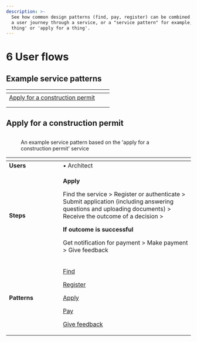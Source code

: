 ```yaml
---
description: >-
  See how common design patterns (find, pay, register) can be combined to create
  a user journey through a service, or a "service pattern" for example, 'find a
  thing' or 'apply for a thing'.
---
```


# 6 User flows

## Example service patterns

<table data-view="cards"><thead><tr><th></th><th></th><th></th></tr></thead><tbody><tr><td><a href="./#apply-for-a-construction-permit">Apply for a construction permit</a></td><td></td><td></td></tr><tr><td></td><td></td><td></td></tr><tr><td></td><td></td><td></td></tr></tbody></table>

## Apply for a construction permit

<figure><img src="../../.gitbook/assets/Choosing your patterns (2).png" alt=""><figcaption><p>An example service pattern based on the 'apply for a construction permit' service</p></figcaption></figure>

<table data-header-hidden><thead><tr><th width="131"></th><th></th></tr></thead><tbody><tr><td><strong>Users</strong></td><td>• Architect</td></tr><tr><td><strong>Steps</strong></td><td><p><strong>Apply</strong></p><p>Find the service > Register or authenticate > Submit application (including answering questions and uploading documents) > Receive the outcome of a decision ></p><p></p><p><strong>If outcome is successful</strong></p><p>Get notification for payment > Make payment > Give feedback</p></td></tr><tr><td><strong>Patterns</strong></td><td><p><a href="6.4-find-a-service.md">Find</a></p><p><a href="6.1-register.md">Register</a></p><p><a href="6.6-make-an-application.md">Apply</a></p><p><a href="6.7-pay.md">Pay</a></p><p><a href="6.3-asking-users-for-feedback.md">Give feedback</a></p></td></tr></tbody></table>

